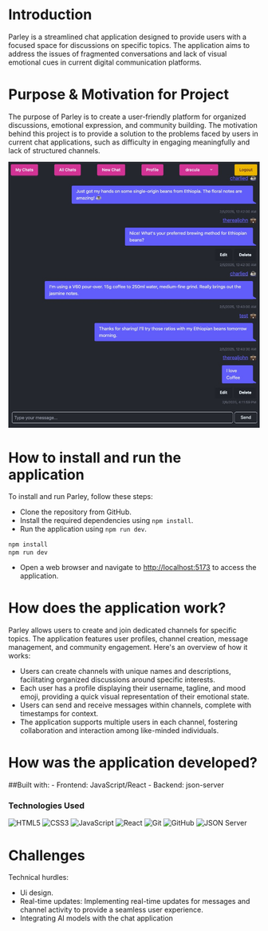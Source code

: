 # Introduction
Parley is a streamlined chat application designed to provide users with a focused space for discussions on specific topics. The application aims to address the issues of fragmented conversations and lack of visual emotional cues in current digital communication platforms.

# Purpose & Motivation for Project
The purpose of Parley is to create a user-friendly platform for organized discussions, emotional expression, and community building. The motivation behind this project is to provide a solution to the problems faced by users in current chat applications, such as difficulty in engaging meaningfully and lack of structured channels.

![Welcome Screen](./public/screenshots/parley.jpeg)

# How to install and run the application
To install and run Parley, follow these steps:
* Clone the repository from GitHub.
* Install the required dependencies using `npm install`.
* Run the application using `npm run dev`.
```
npm install
npm run dev

```
* Open a web browser and navigate to [http://localhost:5173](http://localhost:5173) to access the application.

# How does the application work?
Parley allows users to create and join dedicated channels for specific topics. The application features user profiles, channel creation, message management, and community engagement. Here's an overview of how it works:
* Users can create channels with unique names and descriptions, facilitating organized discussions around specific interests.
* Each user has a profile displaying their username, tagline, and mood emoji, providing a quick visual representation of their emotional state.
* Users can send and receive messages within channels, complete with timestamps for context.
* The application supports multiple users in each channel, fostering collaboration and interaction among like-minded individuals.

# How was the application developed?
##Built with:
    - Frontend: JavaScript/React
    - Backend: json-server

### Technologies Used
![HTML5](https://img.shields.io/badge/html5%20-%23E34F26.svg?&style=for-the-badge&logo=html5&logoColor=white) 
![CSS3](https://img.shields.io/badge/css3%20-%231572B6.svg?&style=for-the-badge&logo=css3&logoColor=white) 
![JavaScript](https://img.shields.io/badge/javascript%20-%23323330.svg?&style=for-the-badge&logo=javascript&logoColor=%23F7DF1E) 
![React](https://img.shields.io/badge/react%20-%2320232a.svg?&style=for-the-badge&logo=react&logoColor=%2361DAFB) 
![Git](https://img.shields.io/badge/git%20-%23F05033.svg?&style=for-the-badge&logo=git&logoColor=white) 
![GitHub](https://img.shields.io/badge/github%20-%23121011.svg?&style=for-the-badge&logo=github&logoColor=white) 
![JSON Server](https://img.shields.io/badge/JSON_Server%20-%232a2e2a.svg?&style=for-the-badge&logo=JSON&logoColor=white) 


# Challenges

Technical hurdles:

- Ui design.
- Real-time updates: Implementing real-time updates for messages and channel activity to provide a seamless user experience.
- Integrating AI models with the chat application

